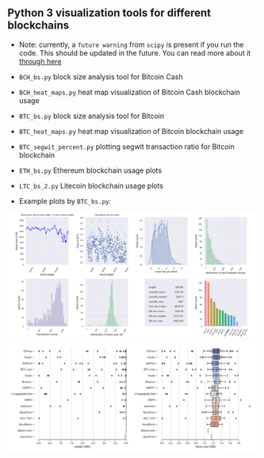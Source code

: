 ## Python 3 visualization tools for different blockchains

* Note: currently, a ```future warning``` from ```scipy``` is present if you run the code. This should be updated in the future. You can read more about it [through here](https://github.com/mwaskom/seaborn/issues/1538)

- ```BCH_bs.py``` block size analysis tool for Bitcoin Cash

- ```BCH_heat_maps.py```	heat map visualization of Bitcoin Cash blockchain usage

- ```BTC_bs.py```	block size analysis tool for Bitcoin

- ```BTC_heat_maps.py```	heat map visualization of Bitcoin blockchain usage

- ```BTC_segwit_percent.py```	plotting segwit transaction ratio for Bitcoin blockchain

- ```ETH_bs.py```	Ethereum blockchain usage plots

- ```LTC_bs_2.py``` Litecoin blockchain usage plots

* Example plots by ```BTC_bs.py```:

![example plot 1](https://github.com/black-wolfie/blockchain-with-python-3/blob/master/blockchains-visualizations/example_1.png?raw=true)

![example plot 2](https://github.com/black-wolfie/blockchain-with-python-3/blob/master/blockchains-visualizations/example_2.png?raw=true)
